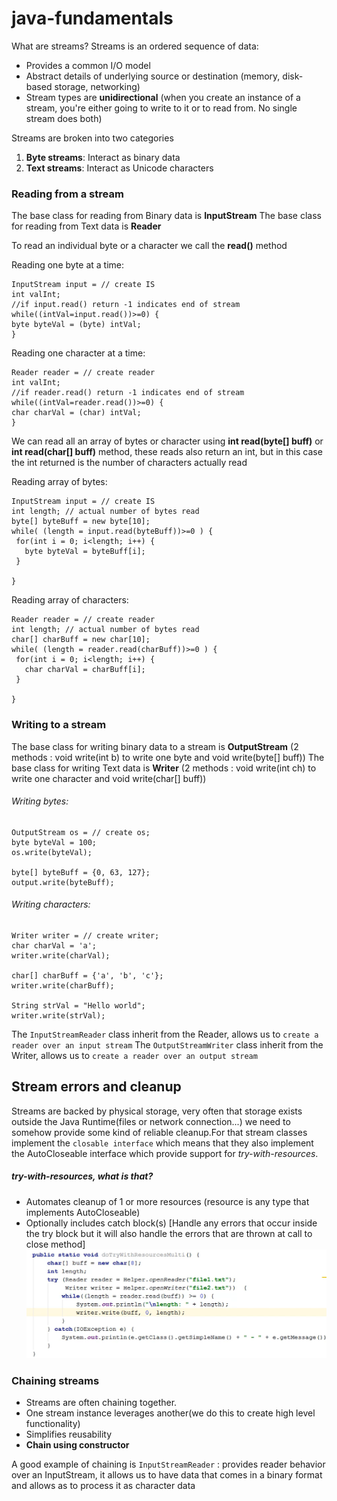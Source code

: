 # java-fundamentals

What are streams?
Streams is an ordered sequence of data:
- Provides a common I/O model
- Abstract details of underlying source or destination (memory, disk-based storage, networking)
- Stream types are **unidirectional** (when you create an instance of a stream, you're either going to write to it or 
  to read from. No single stream does both)

Streams are broken into two categories
1. **Byte streams**: Interact as binary data
2. **Text streams**: Interact as Unicode characters

### Reading from a stream

The base class for reading from Binary data is **InputStream**
The base class for reading from Text data is **Reader**

To read an individual byte or a character we call the **read()** method

Reading one byte at a time:
```
InputStream input = // create IS
int valInt;
//if input.read() return -1 indicates end of stream
while((intVal=input.read())>=0) {
byte byteVal = (byte) intVal;
}
```

Reading one character at a time:
```
Reader reader = // create reader
int valInt;
//if reader.read() return -1 indicates end of stream
while((intVal=reader.read())>=0) {
char charVal = (char) intVal;
}
```

We can read all an array of bytes or character using **int read(byte[] buff)** or **int read(char[] buff)** method, these
reads also return an int, but in this case the int returned is the number of characters actually read 

Reading array of bytes:
```
InputStream input = // create IS
int length; // actual number of bytes read
byte[] byteBuff = new byte[10];
while( (length = input.read(byteBuff))>=0 ) {
 for(int i = 0; i<length; i++) {
   byte byteVal = byteBuff[i];
 }
 
}
```

Reading array of characters:
```
Reader reader = // create reader
int length; // actual number of bytes read
char[] charBuff = new char[10];
while( (length = reader.read(charBuff))>=0 ) {
 for(int i = 0; i<length; i++) {
   char charVal = charBuff[i];
 }
 
}
```

### Writing to a stream

The base class for writing binary data to a stream is **OutputStream** (2 methods : void write(int b) to write one byte and void write(byte[] buff))
The base class for writing Text data is **Writer** (2 methods : void write(int ch) to write one character and void write(char[] buff))

###### Writing bytes:
```
OutputStream os = // create os;
byte byteVal = 100;
os.write(byteVal);

byte[] byteBuff = {0, 63, 127};
output.write(byteBuff); 
```

###### Writing characters:
```
Writer writer = // create writer;
char charVal = 'a';
writer.write(charVal);

char[] charBuff = {'a', 'b', 'c'};
writer.write(charBuff); 

String strVal = "Hello world";
writer.write(strVal);
```

The `InputStreamReader` class inherit from the Reader, allows us to `create a reader over an input stream`
The `OutputStreamWriter` class inherit from the Writer, allows us to `create a reader over an output stream`

## Stream errors and cleanup

Streams are backed by physical storage, very often that storage exists outside the Java Runtime(files or network connection...)
we need to somehow provide some kind of reliable cleanup.For that stream classes implement the `closable interface` which means that 
they also implement the AutoCloseable interface which provide support for *try-with-resources*.

##### try-with-resources, what is that?

- Automates cleanup of 1 or more resources (resource is any type that implements AutoCloseable)
- Optionally includes catch block(s) [Handle any errors that occur inside the try block but it will also
 handle the errors that are thrown at call to close method]
  ![alt text](try-with-resourse-multi.PNG)

### Chaining streams
- Streams are often chaining together.
- One stream instance leverages another(we do this to create high level functionality)
- Simplifies reusability
- **Chain using constructor**

A good example of chaining is `InputStreamReader` : provides reader behavior over an InputStream, it allows us to have data
that comes in a binary format and allows as to process it as character data


